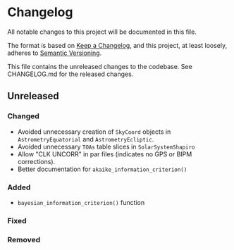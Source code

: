 # Changelog
All notable changes to this project will be documented in this file.

The format is based on [Keep a Changelog](https://keepachangelog.com/en/1.0.0/),
and this project, at least loosely, adheres to [Semantic Versioning](https://semver.org/spec/v2.0.0.html).

This file contains the unreleased changes to the codebase. See CHANGELOG.md for
the released changes.

## Unreleased
### Changed
- Avoided unnecessary creation of `SkyCoord` objects in `AstrometryEquatorial` and `AstrometryEcliptic`.
- Avoided unnecessary `TOAs` table slices in `SolarSystemShapiro`
- Allow "CLK UNCORR" in par files (indicates no GPS or BIPM corrections). 
- Better documentation for `akaike_information_criterion()`
### Added
- `bayesian_information_criterion()` function 
### Fixed
### Removed
